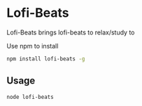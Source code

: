 # Lofi-Beats

Lofi-Beats brings lofi-beats to relax/study to

Use npm to install

```bash
npm install lofi-beats -g
```

## Usage
```bash
node lofi-beats
```

